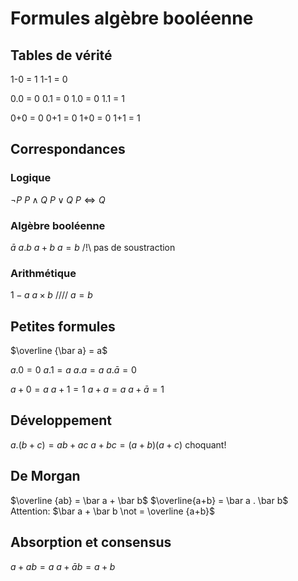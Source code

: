 # Formules algèbre booléenne

## Tables de vérité

1-0 = 1
1-1 = 0

0.0 = 0
0.1 = 0
1.0 = 0
1.1 = 1

0+0 = 0
0+1 = 0
1+0 = 0
1+1 = 1

## Correspondances
### Logique
$\neg P$
$P \land Q$
$P \lor Q$
$P \Leftrightarrow Q$

### Algèbre booléenne
$\bar a$
$a.b$
$a+b$
$a=b$
/!\\ pas de soustraction

### Arithmétique
$1-a$
$a \times b$
////
$a=b$

## Petites formules

$\overline {\bar a} = a$

$a.0 = 0$
$a.1 = a$
$a.a = a$
$a . \bar a  = 0$

$a+0 = a$
$a+1 = 1$
$a+a = a$
$a+ \bar a = 1$

## Développement
$a.(b+c) = ab + ac$
$a + bc = (a+b)(a+c)$  choquant!

## De Morgan
$\overline {ab} = \bar a + \bar b$
$\overline{a+b} = \bar a . \bar b$
Attention: $\bar a + \bar b \not = \overline {a+b}$

## Absorption et consensus
$a + a b = a$
$a + \bar a b = a+b$
